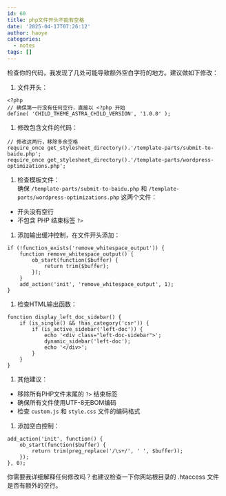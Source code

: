 ```yaml
---
id: 60
title: php文件开头不能有空格
date: '2025-04-17T07:26:12'
author: haoye
categories:
  - notes
tags: []
---
```


检查你的代码，我发现了几处可能导致额外空白字符的地方。建议做如下修改：

1. 文件开头：

```
<?php
// 确保第一行没有任何空行，直接以 <?php 开始
define( 'CHILD_THEME_ASTRA_CHILD_VERSION', '1.0.0' );
```

1. 修改包含文件的代码：

```
// 修改这两行，移除多余空格
require_once get_stylesheet_directory().'/template-parts/submit-to-baidu.php';
require_once get_stylesheet_directory().'/template-parts/wordpress-optimizations.php';
```

1. 检查模板文件：\
   确保 `/template-parts/submit-to-baidu.php` 和 `/template-parts/wordpress-optimizations.php` 这两个文件：

- 开头没有空行
- 不包含 PHP 结束标签 `?>`

1. 添加输出缓冲控制，在文件开头添加：

```
if (!function_exists('remove_whitespace_output')) {
    function remove_whitespace_output() {
        ob_start(function($buffer) {
            return trim($buffer);
        });
    }
    add_action('init', 'remove_whitespace_output', 1);
}
```

1. 检查HTML输出函数：

```
function display_left_doc_sidebar() {
    if (is_single() && !has_category('csr')) {
        if (is_active_sidebar('left-doc')) {
            echo '<div class="left-doc-sidebar">';
            dynamic_sidebar('left-doc');
            echo '</div>';
        }
    }
}
```

1. 其他建议：

- 移除所有PHP文件末尾的 `?>` 结束标签
- 确保所有文件使用UTF-8无BOM编码
- 检查 `custom.js` 和 `style.css` 文件的编码格式

1. 添加空白控制：

```
add_action('init', function() {
    ob_start(function($buffer) {
        return trim(preg_replace('/\s+/', ' ', $buffer));
    });
}, 0);
```

你需要我详细解释任何修改吗？也建议检查一下你网站根目录的 .htaccess 文件是否有额外的空行。
